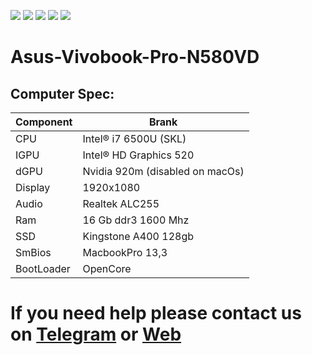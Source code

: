 [![](https://img.shields.io/badge/Gitter%20HL%20Community-Chat-informational?style=flat&logo=gitter&logoColor=white&color=ed1965)](https://gitter.im/Hackintosh-Life-IT/community)
[![](https://img.shields.io/badge/Reposity-Baio77-informational?style=flat&logo=apple&logoColor=white&color=9debeb)](https://github.com/Baio1977?tab=repositories)
[![](https://img.shields.io/badge/Telegram-HackintoshLifeIT-informational?style=flat&logo=telegram&logoColor=white&color=5fb659)](https://t.me/HackintoshLife_it)
[![](https://img.shields.io/badge/Facebook-HackintoshLifeIT-informational?style=flat&logo=facebook&logoColor=white&color=3a4dc9)](https://www.facebook.com/hackintoshlife/)
[![](https://img.shields.io/badge/Instagram-HackintoshLifeIT-informational?style=flat&logo=instagram&logoColor=white&color=8a178a)](https://www.instagram.com/hackintoshlife.it_official/)

# Asus-Vivobook-Pro-N580VD

## Computer Spec:

| Component     | Brank                                                  |
| ---------------- | ----------------------------------            |
| CPU                | Intel® i7 6500U (SKL)                         |
| IGPU               | Intel® HD Graphics 520                     |
| dGPU              | Nvidia 920m (disabled on macOs)     |
| Display            | 1920x1080                                         |
| Audio              | Realtek ALC255                                 |
| Ram                | 16 Gb ddr3 1600 Mhz                        |
| SSD                | Kingstone A400 128gb                       |
| SmBios           | MacbookPro 13,3                               |
| BootLoader    | OpenCore                                           |


# If you need help please contact us on [Telegram](https://t.me/HackintoshLife_it) or [Web](https://www.hackintoshlife.it/)

